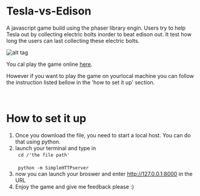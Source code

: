 # Tesla-vs-Edison
A javascript game build using the phaser library engin. Users try to help Tesla out by collecting electric bolts inorder to beat edison out. It test how long the users can last collecting these electric bolts. 

![alt tag](http://i.imgur.com/ZTLttNq.png?1)

You cal play the game online <a href='http://athoug.xyz/day13/index.html'>here</a>.

However if you want to play the game on yourlocal machine you can follow the instruction listed bellow in the 'how to set it up' section.

<br>

# How to set it up
1. Once you download the file, you need to start a local host. You can do that using python. 
2. launch your terminal and type in  <br>
  <code> cd /'the file path' </code> <br>
  <code> python -m SimpleHTTPserver </code>
3. now you can launch your broswer and enter http://127.0.0.1:8000 in the URL
4. Enjoy the game and give me feedback please :)

